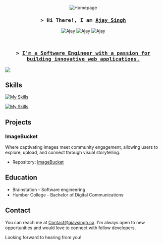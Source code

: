 


<p align="center">
  <img src="https://i.imgur.com/4Fv5kz2.gif" alt="Homepage" />
</p>




<!-- Intro  -->
<h3 align="center">
        <samp>&gt; Hi There!, I am
                <b><a target="_blank" href="https://www.ajaysingh.ca">Ajay Singh</a></b>
        </samp>
</h3>

<p align="center">
 <a href="https://www.ajaysingh.ca/" target="blank">
  <img src="https://img.shields.io/badge/Website-DC143C?style=for-the-badge&logo=medium&logoColor=white" alt="Ajay" />
 </a>
 <a href="https://www.linkedin.com/in/singhajay/" target="_blank">
  <img src="https://img.shields.io/badge/LinkedIn-0077B5?style=for-the-badge&logo=linkedin&logoColor=white" alt="Ajay"/>
 </a>
 <a href="https://dev.to/kappatrooper" target="_blank">
  <img src="https://img.shields.io/badge/dev.to-0A0A0A?style=for-the-badge&logo=dev.to&logoColor=white" alt="Ajay" />
 </a>
</p>
<br />

<h3 align="center">
        <samp>&gt; 
                <b><a target="_blank" href="https://www.linkedin.com/in/singhajay">I'm a Software Engineer with a passion for building innovative web applications. </a></b>
        </samp>
</h3>

![](https://komarev.com/ghpvc/?username=your-github-KappaTrooper&color=green)

## Skills
[![My Skills](https://skillicons.dev/icons?i=html,css,sass,js,ts,react,nodejs,nextjs,express,mysql,mongodb,git,vscode,postgres,aws,coffeescript,docker,linux)](https://skillicons.dev)

[![My Skills](https://skillicons.dev/icons?i=ae,blender,figma,ai,ps,pr,raspberrypi,xd)](https://skillicons.dev)






## Projects

### ImageBucket

Where captivating images meet community engagement, allowing users to explore, upload, and connect through visual storytelling.

- Repository: [ImageBucket](https://github.com/KappaTrooper/Imagebucket-frontend)






## Education

- Brainstation - Software engineering
- Humber College - Bachelor of Digital Communications

## Contact

You can reach me at Contact@ajaysingh.ca. I'm always open to new opportunities and would love to connect with fellow developers.

Looking forward to hearing from you!

